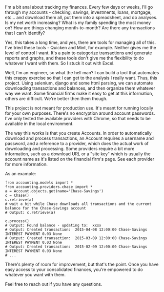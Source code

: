 I'm a bit anal about tracking my finances.  Every few days or weeks, I'll go through my accounts - checking, savings, investments, loans, mortgage, etc... and download them all, put them into a spreadsheet, and do analyses.  Is my net worth increasing?  What is my family spending the most money on?  How are things changing month-to-month?  Are there any transactions that I can't identify?

Yes, this takes a long time, and yes, there are tools for managing all of this.  I've tried these tools - Quicken and Mint, for example.  Neither gives me the level of control I want.  It's a pain to categorize transactions and generate reports and graphs, and these tools don't give me the flexibility to do whatever I want with them.  So I stuck it out with Excel.

Well, I'm an engineer, so what the hell man?  I can build a tool that automates this crappy exercise so that I can get to the analysis I really want.  Thus, this project.  Using selenium, django and some html parsing, we can automate downloading transactions and balances, and then organize them whatever way we want.  Some financial firms make it easy to get at this information, others are difficult.  We're better then them though.

This project is not meant for production use.  It's meant for running locally for your own purposes.  There's no encryption around account passwords.  I've only tested the available providers with Chrome, so that needs to be available in the local environment.

The way this works is that you create Accounts.  In order to automatically download and process transactions, an Account requires a username and password, and a reference to a provider, which does the actual work of downloading and processing.  Some providers require a bit more information, such as a download URL or a "site key" which is usually the account name as it's listed on the financial firm's page.  See each provider for more information.

As an example:

```
from accounting.models import *
from accounting.providers.chase import *
a = Account.objects.get(name='Chase-Savings')
c = Chase()
c.retrieve(a)
# wait a bit while Chase downloads all transactions and the current balance for the Chase-Savings account
# Output: c.retrieve(a)

c.process()
# Output: Found balance - updating to:  xxxx
# Output: Created transaction:  2015-04-08 12:00:00 Chase-Savings INTEREST PAYMENT 0.03 None
# Output: Created transaction:  2015-03-09 12:00:00 Chase-Savings INTEREST PAYMENT 0.03 None
# Output: Created transaction:  2015-02-09 12:00:00 Chase-Savings INTEREST PAYMENT 0.03 None
# ...
```

There's plenty of room for improvement, but that's the point.  Once you have easy access to your consolidated finances, you're empowered to do whatever you want with them.

Feel free to reach out if you have any questions.
